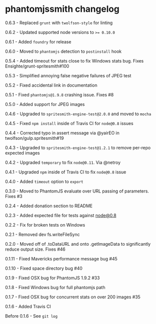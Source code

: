 # phantomjssmith changelog
0.6.3 - Replaced `grunt` with `twolfson-style` for linting

0.6.2 - Updated supported node versions to `>= 0.10.0`

0.6.1 - Added `foundry` for release

0.6.0 - Moved to `phantomjs` detection to `postinstall` hook

0.5.4 - Added timeout for stats close to fix Windows stats bug. Fixes Ensighte/grunt-spritesmith#100

0.5.3 - Simplified annoying false negative failures of JPEG test

0.5.2 - Fixed accidental link in documentation

0.5.1 - Fixed `phantomjs@1.9.8` crashing issue. Fixes #8

0.5.0 - Added support for JPEG images

0.4.6 - Upgraded to `spritesmith-engine-test@2.0.0` and moved to `mocha`

0.4.5 - Fixed `npm install` inside of Travis CI for `node@0.8` issues

0.4.4 - Corrected typo in assert message via @yairEO in twolfson/gulp.spritesmith#19

0.4.3 - Upgraded to `spritesmith-engine-test@1.2.1` to remove per-repo expected images

0.4.2 - Upgraded `temporary` to fix `node@0.11`. Via @netroy

0.4.1 - Upgraded `npm` inside of Travis CI to fix `node@0.8` issue

0.4.0 - Added `timeout` option to `export`

0.3.0 - Moved to PhantomJS evaluate over URL passing of parameters. Fixes #3

0.2.4 - Added donation section to README

0.2.3 - Added expected file for tests against node@0.8

0.2.2 - Fix for broken tests on Windows

0.2.1 - Removed dev fs.writeFileSync

0.2.0 - Moved off of .toDataURL and onto .getImageData to significantly reduce output size. Fixes #46

0.1.11 - Fixed Mavericks performance message bug #45

0.1.10 - Fixed space directory bug #40

0.1.9 - Fixed OSX bug for PhantomJS 1.9.2 #33

0.1.8 - Fixed Windows bug for full phantomjs path

0.1.7 - Fixed OSX bug for concurrent stats on over 200 images #35

0.1.6 - Added Travis CI

Before 0.1.6 - See `git log`
